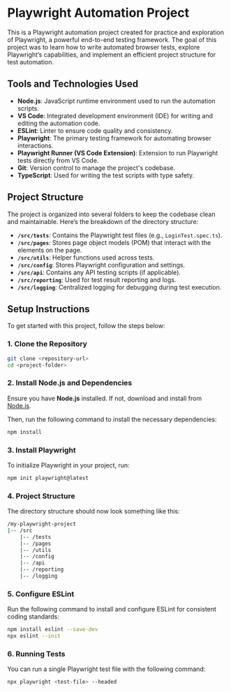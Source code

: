 # Playwright Automation Project

This is a Playwright automation project created for practice and exploration of Playwright, a powerful end-to-end testing framework. The goal of this project was to learn how to write automated browser tests, explore Playwright’s capabilities, and implement an efficient project structure for test automation.

## Tools and Technologies Used

- **Node.js**: JavaScript runtime environment used to run the automation scripts.
- **VS Code**: Integrated development environment (IDE) for writing and editing the automation code.
- **ESLint**: Linter to ensure code quality and consistency.
- **Playwright**: The primary testing framework for automating browser interactions.
- **Playwright Runner (VS Code Extension)**: Extension to run Playwright tests directly from VS Code.
- **Git**: Version control to manage the project's codebase.
- **TypeScript**: Used for writing the test scripts with type safety.
  
## Project Structure

The project is organized into several folders to keep the codebase clean and maintainable. Here’s the breakdown of the directory structure:


- **`/src/tests`**: Contains the Playwright test files (e.g., `LoginTest.spec.ts`).
- **`/src/pages`**: Stores page object models (POM) that interact with the elements on the page.
- **`/src/utils`**: Helper functions used across tests.
- **`/src/config`**: Stores Playwright configuration and settings.
- **`/src/api`**: Contains any API testing scripts (if applicable).
- **`/src/reporting`**: Used for test result reporting and logs.
- **`/src/logging`**: Centralized logging for debugging during test execution.

## Setup Instructions

To get started with this project, follow the steps below:

### 1. Clone the Repository
```bash
git clone <repository-url>
cd <project-folder>
```

### 2. Install Node.js and Dependencies

Ensure you have **Node.js** installed. If not, download and install from [Node.js](https://nodejs.org/).

Then, run the following command to install the necessary dependencies:

```bash
npm install
```

### 3. Install Playwright

To initialize Playwright in your project, run:

```bash
npm init playwright@latest
```

### 4. Project Structure

The directory structure should now look something like this:

```bash
/my-playwright-project
|-- /src
    |-- /tests
    |-- /pages
    |-- /utils
    |-- /config
    |-- /api
    |-- /reporting
    |-- /logging
```
### 5. Configure ESLint

Run the following command to install and configure ESLint for consistent coding standards:

```bash
npm install eslint --save-dev
npx eslint --init
```

### 6. Running Tests

You can run a single Playwright test file with the following command:

```bash
npx playwright <test-file> --headed
```
